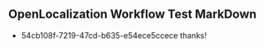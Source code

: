 ## OpenLocalization Workflow Test MarkDown
* 54cb108f-7219-47cd-b635-e54ece5ccece thanks!

<!--HONumber=Jul16_HO5-->



